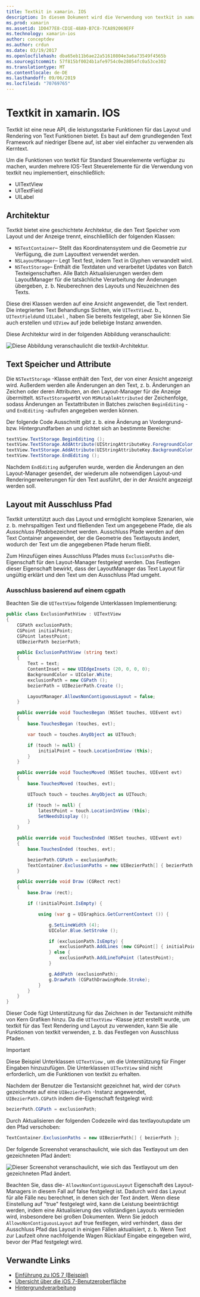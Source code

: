 ```yaml
---
title: Textkit in xamarin. IOS
description: In diesem Dokument wird die Verwendung von textkit in xamarin. IOS beschrieben. Textkit bietet leistungsstarke Funktionen für das Layout und Rendering von Text.
ms.prod: xamarin
ms.assetid: 1D0477E8-CD1E-48A9-B7C8-7CA892069EFF
ms.technology: xamarin-ios
author: conceptdev
ms.author: crdun
ms.date: 03/19/2017
ms.openlocfilehash: dba65eb11b6ae22a51610804e3a6a73549f4565b
ms.sourcegitcommit: 57f815bf0024b1afe9754c0e28054fc0a53ce302
ms.translationtype: MT
ms.contentlocale: de-DE
ms.lasthandoff: 09/06/2019
ms.locfileid: "70769765"
---
```

# <a name="textkit-in-xamarinios"></a>Textkit in xamarin. IOS

Textkit ist eine neue API, die leistungsstarke Funktionen für das Layout und Rendering von Text Funktionen bietet. Es baut auf dem grundlegenden Text Framework auf niedriger Ebene auf, ist aber viel einfacher zu verwenden als Kerntext.

Um die Funktionen von textkit für Standard Steuerelemente verfügbar zu machen, wurden mehrere IOS-Text Steuerelemente für die Verwendung von textkit neu implementiert, einschließlich:

- UITextView
- UITextField
- UILabel

## <a name="architecture"></a>Architektur

Textkit bietet eine geschichtete Architektur, die den Text Speicher vom Layout und der Anzeige trennt, einschließlich der folgenden Klassen:

- `NSTextContainer`– Stellt das Koordinatensystem und die Geometrie zur Verfügung, die zum Layouttext verwendet werden.
- `NSLayoutManager`– Legt Text fest, indem Text in Glyphen verwandelt wird.
- `NSTextStorage`– Enthält die Textdaten und verarbeitet Updates von Batch Texteigenschaften. Alle Batch Aktualisierungen werden dem LayoutManager für die tatsächliche Verarbeitung der Änderungen übergeben, z. b. Neuberechnen des Layouts und Neuzeichnen des Texts.

Diese drei Klassen werden auf eine Ansicht angewendet, die Text rendert. Die integrierten Text Behandlungs Sichten, wie `UITextView`z. b., `UITextField`und `UILabel` , haben Sie bereits festgelegt, aber Sie können Sie auch erstellen und `UIView` auf jede beliebige Instanz anwenden.

Diese Architektur wird in der folgenden Abbildung veranschaulicht:

 ![](textkit-images/textkitarch.png "Diese Abbildung veranschaulicht die textkit-Architektur.")

## <a name="text-storage-and-attributes"></a>Text Speicher und Attribute

Die `NSTextStorage` -Klasse enthält den Text, der von einer Ansicht angezeigt wird. Außerdem werden alle Änderungen an den Text, z. b. Änderungen an Zeichen oder deren Attributen, an den Layout-Manager für die Anzeige übermittelt. `NSTextStorage`erbt von `MSMutableAttributed` der Zeichenfolge, sodass Änderungen an Textattributen in Batches zwischen `BeginEditing` -und `EndEditing` -aufrufen angegeben werden können.

Der folgende Code Ausschnitt gibt z. b. eine Änderung an Vordergrund-bzw. Hintergrundfarben an und richtet sich an bestimmte Bereiche:

```csharp
textView.TextStorage.BeginEditing ();
textView.TextStorage.AddAttribute(UIStringAttributeKey.ForegroundColor, UIColor.Green, new NSRange(200, 400));
textView.TextStorage.AddAttribute(UIStringAttributeKey.BackgroundColor, UIColor.Black, new NSRange(210, 300));
textView.TextStorage.EndEditing ();
```

Nachdem `EndEditing` aufgerufen wurde, werden die Änderungen an den Layout-Manager gesendet, der wiederum alle notwendigen Layout-und Renderingerweiterungen für den Text ausführt, der in der Ansicht angezeigt werden soll.

## <a name="layout-with-exclusion-path"></a>Layout mit Ausschluss Pfad

Textkit unterstützt auch das Layout und ermöglicht komplexe Szenarien, wie z. b. mehrspaltigen Text und fließenden Text um angegebene Pfade, die als *Ausschluss Pfade*bezeichnet werden. Ausschluss Pfade werden auf den Text Container angewendet, der die Geometrie des Textlayouts ändert, wodurch der Text um die angegebenen Pfade herum fließt.

Zum Hinzufügen eines Ausschluss Pfades muss `ExclusionPaths` die-Eigenschaft für den Layout-Manager festgelegt werden. Das Festlegen dieser Eigenschaft bewirkt, dass der LayoutManager das Text Layout für ungültig erklärt und den Text um den Ausschluss Pfad umgeht.

### <a name="exclusion-based-on-a-cgpath"></a>Ausschluss basierend auf einem cgpath

Beachten Sie die `UITextView` folgende Unterklassen Implementierung:

```csharp
public class ExclusionPathView : UITextView
{
    CGPath exclusionPath;
    CGPoint initialPoint;
    CGPoint latestPoint;
    UIBezierPath bezierPath;

    public ExclusionPathView (string text)
    {
        Text = text;
        ContentInset = new UIEdgeInsets (20, 0, 0, 0);
        BackgroundColor = UIColor.White;
        exclusionPath = new CGPath ();
        bezierPath = UIBezierPath.Create ();

        LayoutManager.AllowsNonContiguousLayout = false;
    }

    public override void TouchesBegan (NSSet touches, UIEvent evt)
    {
        base.TouchesBegan (touches, evt);

        var touch = touches.AnyObject as UITouch;

        if (touch != null) {
            initialPoint = touch.LocationInView (this);
        }
    }

    public override void TouchesMoved (NSSet touches, UIEvent evt)
    {
        base.TouchesMoved (touches, evt);

        UITouch touch = touches.AnyObject as UITouch;

        if (touch != null) {
            latestPoint = touch.LocationInView (this);
            SetNeedsDisplay ();
        }
    }

    public override void TouchesEnded (NSSet touches, UIEvent evt)
    {
        base.TouchesEnded (touches, evt);

        bezierPath.CGPath = exclusionPath;
        TextContainer.ExclusionPaths = new UIBezierPath[] { bezierPath };
    }

    public override void Draw (CGRect rect)
    {
        base.Draw (rect);

        if (!initialPoint.IsEmpty) {

            using (var g = UIGraphics.GetCurrentContext ()) {

                g.SetLineWidth (4);
                UIColor.Blue.SetStroke ();

                if (exclusionPath.IsEmpty) {
                    exclusionPath.AddLines (new CGPoint[] { initialPoint, latestPoint });
                } else {
                    exclusionPath.AddLineToPoint (latestPoint);
                }

                g.AddPath (exclusionPath);
                g.DrawPath (CGPathDrawingMode.Stroke);
            }
        }
    }
}
```

Dieser Code fügt Unterstützung für das Zeichnen in der Textansicht mithilfe von Kern Grafiken hinzu. Da die `UITextView` -Klasse jetzt erstellt wurde, um textkit für das Text Rendering und Layout zu verwenden, kann Sie alle Funktionen von textkit verwenden, z. b. das Festlegen von Ausschluss Pfaden.

> [!IMPORTANT]
> Diese Beispiel Unterklassen `UITextView` , um die Unterstützung für Finger Eingaben hinzuzufügen. Die Unterklassen `UITextView` sind nicht erforderlich, um die Funktionen von textkit zu erhalten.

Nachdem der Benutzer die Textansicht gezeichnet hat, wird der `CGPath` gezeichnete auf eine `UIBezierPath` -Instanz angewendet, `UIBezierPath.CGPath` indem die-Eigenschaft festgelegt wird:

```csharp
bezierPath.CGPath = exclusionPath;
```

Durch Aktualisieren der folgenden Codezeile wird das textlayoutupdate um den Pfad verschoben:

```csharp
TextContainer.ExclusionPaths = new UIBezierPath[] { bezierPath };
```

Der folgende Screenshot veranschaulicht, wie sich das Textlayout um den gezeichneten Pfad ändert:

<!-- ![](textkit-images/exclusionpath1.png "This screenshot illustrates how the text layout changes to flow around the drawn path")-->
![](textkit-images/exclusionpath2.png "Dieser Screenshot veranschaulicht, wie sich das Textlayout um den gezeichneten Pfad ändert.")

Beachten Sie, dass die- `AllowsNonContiguousLayout` Eigenschaft des Layout-Managers in diesem Fall auf false festgelegt ist. Dadurch wird das Layout für alle Fälle neu berechnet, in denen sich der Text ändert. Wenn diese Einstellung auf "true" festgelegt wird, kann die Leistung beeinträchtigt werden, indem eine Aktualisierung des vollständigen Layouts vermieden wird, insbesondere bei großen Dokumenten. Wenn Sie jedoch `AllowsNonContiguousLayout` auf true festlegen, wird verhindert, dass der Ausschluss Pfad das Layout in einigen Fällen aktualisiert, z. b. Wenn Text zur Laufzeit ohne nachfolgende Wagen Rücklauf Eingabe eingegeben wird, bevor der Pfad festgelegt wird.

## <a name="related-links"></a>Verwandte Links

- [Einführung zu IOS 7 (Beispiel)](https://docs.microsoft.com/samples/xamarin/ios-samples/introtoios7)
- [Übersicht über die iOS 7-Benutzeroberfläche](~/ios/platform/introduction-to-ios7/ios7-ui.md)
- [Hintergrundverarbeitung](~/ios/app-fundamentals/backgrounding/index.md)
